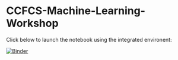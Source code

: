 # CCFCS-Machine-Learning-Workshop

Click below to launch the notebook using the integrated environent:

[![Binder](https://mybinder.org/badge_logo.svg)](https://mybinder.org/v2/gh/Ira-Shokar/CCFCS-Machine-Learning-Workshop/HEAD?labpath=CCFCS-Machine-Learning-Workshop.ipync)
